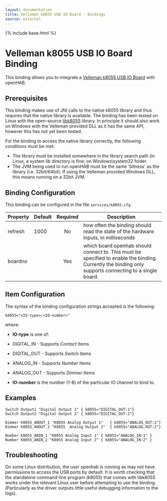 ```yaml
---
layout: documentation
title: Velleman k8055 USB IO Board - Bindings
source: external
---
```

<!-- Attention authors: Do not edit directly. Please add your changes to the appropriate source repository -->

{% include base.html %}

# Velleman k8055 USB IO Board Binding

This binding allows you to integrate a [Velleman k8055 USB IO Board](http://www.vellemanusa.com/products/view/?country=us&lang=enu&id=500349) with openHAB.

## Prerequisites

This binding makes use of JNI calls to the native k8055 library and thus requires that the native library is available.  The binding has been tested on Linux with the open-source [libk8055](http://libk8055.sourceforge.net/) library.  In principle it should also work on Windows with the Velleman provided DLL as it has the same API, however this has not yet been tested.

For the binding to access the native library correctly, the following conditions must be met:

* The library must be installed somewhere in the library search path (in Linux, a system lib directory is fine; on Windows\system32 folder.
* The JVM being used to run openHAB must be the same 'bitness' as the library (i.e. 32bit/64bit).  If using the Velleman provided Windows DLL, this means running on a 32bit JVM.  

## Binding Configuration

This binding can be configured in the file `services/k8055.cfg`.

| Property | Default | Required | Description |
|----------|---------|:--------:|-------------|
| refresh  | 1000    |   No     | how often the binding should read the state of the hardware inputs, in milliseconds |
| boardno  |         |   Yes    | which board openhab should connect to. This must be specified to enable the binding.  Currently the binding only supports connecting to a single board. |

## Item Configuration

The syntax of the binding configuration strings accepted is the following:

```
k8055="<IO-type>:<IO-number>"
```

where:

* **IO-type** is one of:
 * DIGITAL_IN - Supports _Contact_ Items
 * DIGITAL_OUT - Supports _Switch_ Items
 * ANALOG_IN - Supports _Number_ Items
 * ANALOG_OUT - Supports _Dimmer_ Items

* **IO-number** is the number (1-8) of the particular IO channel to bind to.

## Examples

```
Switch Output1 "Digital Output 1" { k8055="DIGITAL_OUT:1"}
Switch Output2 "Digital Output 2" { k8055="DIGITAL_OUT:2"}

Dimmer K8055_ANOUT_1 "K8055 Analog Output 1"   { k8055="ANALOG_OUT:1"}
Dimmer K8055_ANOUT_2 "K8055  Analog Output 2"  { k8055="ANALOG_OUT:2"}

Number K8055_ANIN_1 "K8055 Analog Input 1" { k8055="ANALOG_IN:1" } 
Number K8055_ANIN_2 "K8055 Analog Input 2" { k8055="ANALOG_IN:2" }
```

## Troubleshooting

On some Linux distribution, the user openhab is running as may not have permissions to access the USB ports by default.  It is worth checking that the standalone command-line program (k8055) that comes with libk8055 works under the relevant Linux user before attempting to use the binding.  (Particularly as the driver outputs little useful debugging information to the logs).
